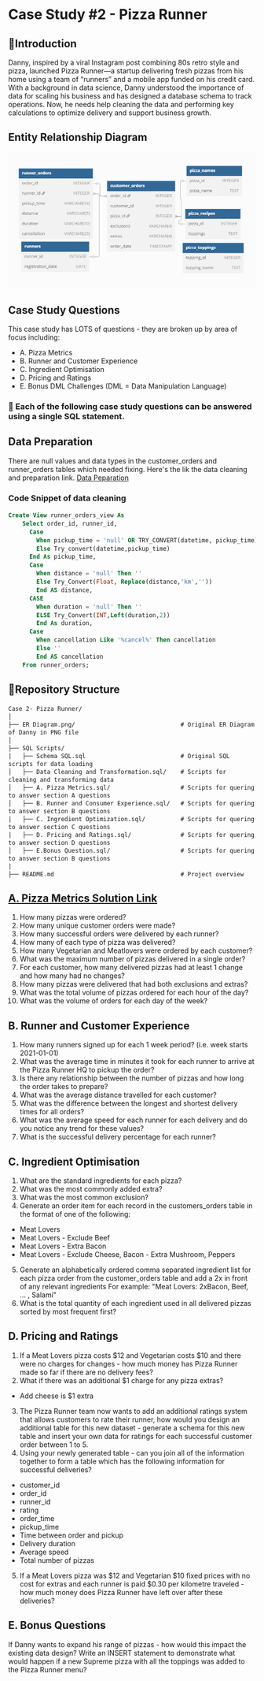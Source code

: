 # Case Study #2 - Pizza Runner

## 📖Introduction
Danny, inspired by a viral Instagram post combining 80s retro style and pizza, launched Pizza Runner—a startup delivering fresh pizzas from his home using a team of “runners” and a mobile app funded on his credit card. With a background in data science, Danny understood the importance of data for scaling his business and has designed a database schema to track operations. Now, he needs help cleaning the data and performing key calculations to optimize delivery and support business growth.

## Entity Relationship Diagram
![](https://github.com/rumana-amin/8-Week-SQL-Challenge/blob/main/Case%202%20-%20Pizza%20Runner/ER%20Diagram.png)

## Case Study Questions
This case study has LOTS of questions - they are broken up by area of focus including:
- A. Pizza Metrics
- B. Runner and Customer Experience
- C. Ingredient Optimisation
- D. Pricing and Ratings
- E. Bonus DML Challenges (DML = Data Manipulation Language)

### 🚀 Each of the following case study questions can be answered using a single SQL statement.


## Data Preparation
There are null values and data types in the customer_orders and runner_orders tables which needed fixing. Here's the lik the data cleaning and preparation link. [Data Peparation](https://github.com/rumana-amin/8-Week-SQL-Challenge/blob/main/Case%202%20-%20Pizza%20Runner/Data%20Cleaning%20and%20Transformation.sql) 

### Code Snippet of data cleaning
```sql
Create View runner_orders_view As
    Select order_id, runner_id, 
	  Case 
		When pickup_time = 'null' OR TRY_CONVERT(datetime, pickup_time) IS NULL Then NULL
		Else Try_convert(datetime,pickup_time)
	  End As pickup_time,
	  Case
		When distance = 'null' Then ''
		Else Try_Convert(Float, Replace(distance,'km',''))
		End AS distance,
	  CASE
		When duration = 'null' Then ''
		ELSE Try_Convert(INT,Left(duration,2))
		End As duration,
	  Case 
		When cancellation Like '%cancel%' Then cancellation
		Else ''
		End AS cancellation
    From runner_orders;
```

## 📂Repository Structure
```
Case 2- Pizza Runner/
│
├── ER Diagram.png/                              # Original ER Diagram of Danny in PNG file
│  
├── SQL Scripts/
|   ├── Schema SQL.sql                           # Original SQL scripts for data loading
│   ├── Data Cleaning and Transformation.sql/    # Scripts for cleaning and transforming data
│   ├── A. Pizza Metrics.sql/                    # Scripts for quering to answer section A questions
│   ├── B. Runner and Consumer Experience.sql/   # Scripts for quering to answer section B questions
|   ├── C. Ingredient Optimization.sql/          # Scripts for quering to answer section C questions
|   ├── D. Pricing and Ratings.sql/              # Scripts for quering to answer section D questions
│   ├── E.Bonus Question.sql/                    # Scripts for quering to answer section B questions
|
├── README.md                                    # Project overview
```

## [A. Pizza Metrics Solution Link](https://github.com/rumana-amin/8-Week-SQL-Challenge/blob/main/Case%202%20-%20Pizza%20Runner/A.%20Pizza%20Metrics.sql)
1. How many pizzas were ordered?
2. How many unique customer orders were made?
3. How many successful orders were delivered by each runner?
4. How many of each type of pizza was delivered?
5. How many Vegetarian and Meatlovers were ordered by each customer?
6. What was the maximum number of pizzas delivered in a single order?
7. For each customer, how many delivered pizzas had at least 1 change and how many had no changes?
8. How many pizzas were delivered that had both exclusions and extras?
9. What was the total volume of pizzas ordered for each hour of the day?
10. What was the volume of orders for each day of the week?

## B. Runner and Customer Experience
1. How many runners signed up for each 1 week period? (i.e. week starts 2021-01-01)
2. What was the average time in minutes it took for each runner to arrive at the Pizza Runner HQ to pickup the order?
3. Is there any relationship between the number of pizzas and how long the order takes to prepare?
4. What was the average distance travelled for each customer?
5. What was the difference between the longest and shortest delivery times for all orders?
6. What was the average speed for each runner for each delivery and do you notice any trend for these values?
7. What is the successful delivery percentage for each runner?
## C. Ingredient Optimisation
1. What are the standard ingredients for each pizza?
2. What was the most commonly added extra?
3. What was the most common exclusion?
4. Generate an order item for each record in the customers_orders table in the format of one of the following:
- Meat Lovers
- Meat Lovers - Exclude Beef
- Meat Lovers - Extra Bacon
- Meat Lovers - Exclude Cheese, Bacon - Extra Mushroom, Peppers
5. Generate an alphabetically ordered comma separated ingredient list for each pizza order from the customer_orders table and add a 2x in front of any relevant ingredients
For example: "Meat Lovers: 2xBacon, Beef, ... , Salami"
6. What is the total quantity of each ingredient used in all delivered pizzas sorted by most frequent first?
## D. Pricing and Ratings
1. If a Meat Lovers pizza costs $12 and Vegetarian costs $10 and there were no charges for changes - how much money has Pizza Runner made so far if there are no delivery fees?
2. What if there was an additional $1 charge for any pizza extras?
- Add cheese is $1 extra
3. The Pizza Runner team now wants to add an additional ratings system that allows customers to rate their runner, how would you design an additional table for this new dataset - generate a schema for this new table and insert your own data for ratings for each successful customer order between 1 to 5.
4. Using your newly generated table - can you join all of the information together to form a table which has the following information for successful deliveries?
- customer_id
- order_id
- runner_id
- rating
- order_time
- pickup_time
- Time between order and pickup
- Delivery duration
- Average speed
- Total number of pizzas
5. If a Meat Lovers pizza was $12 and Vegetarian $10 fixed prices with no cost for extras and each runner is paid $0.30 per kilometre traveled - how much money does Pizza Runner have left over after these deliveries?
## E. Bonus Questions
If Danny wants to expand his range of pizzas - how would this impact the existing data design? Write an INSERT statement to demonstrate what would happen if a new Supreme pizza with all the toppings was added to the Pizza Runner menu?

